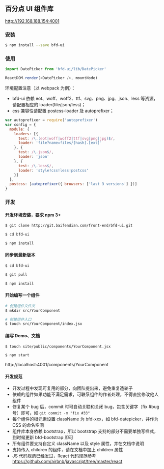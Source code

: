 ## 百分点 UI 组件库

http://192.168.188.154:4001


### 安装

```sh
$ npm install --save bfd-ui
```


### 使用

```javascript
import DatePicker from 'bfd-ui/lib/DatePicker'

ReactDOM.render(<DatePicker />, mountNode)
```

环境配置注意（以 webpack 为例）：
* bfd-ui 依赖 eot、woff、woff2、ttf、svg、png、jpg、json、less 等资源，请配置相应的 loader(file/json/less)；
* css 兼容性请配置 postcss-loader 及 autoprefixer；

```javascript
var autoprefixer = require('autoprefixer')
var config = {
  module: {
    loaders: [{
      test: /\.(eot|woff|woff2|ttf|svg|png|jpg)$/,
      loader: 'file?name=files/[hash].[ext]'
    }, {
      test: /\.json$/,
      loader: 'json'
    }, {
      test: /\.less$/,
      loader: 'style!css!less!postcss'
    }]
  },
  postcss: [autoprefixer({ browsers: ['last 3 versions'] })]
}
```



### 开发

#### 开发环境安装，要求 npm 3+

```sh
$ git clone http://git.baifendian.com/front-end/bfd-ui.git

$ cd bfd-ui

$ npm install
```

#### 同步到最新版本

```sh
$ cd bfd-ui

$ git pull

$ npm install
```

#### 开始编写一个组件

```sh
# 创建组件文件夹
$ mkdir src/YourComponent

# 创建组件入口
$ touch src/YourComponent/index.jsx
```

#### 编写 Demo、文档

```sh
$ touch site/public/components/YourComponent.jsx

$ npm start
```

http://localhost:4001/components/YourComponent


#### 开发规范

* 开发过程中发现可复用的部分，向团队提出来，避免重复造轮子
* 依赖的组件如果功能不满足需求，可联系组件的作者处理，不得直接修改他人组件
* 修复某个 bug 后，commit 时可自动关联和关闭 bug，包含关键字（fix #bug号）即可，如 `git commit -m "fix #33"`
* 每个组件的根元素设置 className 为 bfd-xxx，如 bfd-datepicker，并作为 CSS 的命名空间
* 组件库本身依赖 bootstrap，所以 bootstrap 支持的部分不需要单独写样式，到时候更新 bfd-bootstrap 即可
* 所有组件要支持自定义 className 以及 style 属性，并在文档中说明
* 支持传入 children 的组件，请在文档中加上 children 属性
* JS 代码规范已经发过，React 代码规范参考 https://github.com/airbnb/javascript/tree/master/react